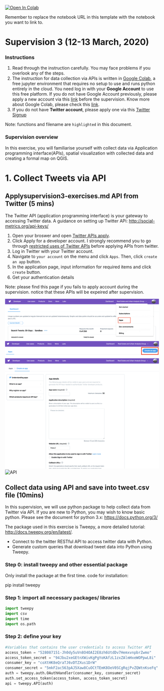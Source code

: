 [![Open In Colab](https://colab.research.google.com/assets/colab-badge.svg)](https://https://colab.research.google.com/github.com/hn303/CamLandEc-RM03/blob/master/Supervision%203v3.ipynb)

Remember to replace the notebook URL in this template with the notebook you want to link to.
# Supervision 3 (12-13 March, 2020)



### Instructions
1. Read through the instruction carefully. You may face problems if you overlook any of the steps.
2. The instruction for data collection via APIs is written in [Google Colab](https://colab.research.google.com/notebooks/intro.ipynb#recent=true), a free jupyter environment that requires no setup to use and runs python entirely in the cloud. You need log in with your **Google Account** to use this free platform. If you do not have Google Account previously, please apply a new account via this [link](https://accounts.google.com/signup/v2/webcreateaccount?hl=en&continue=https%3A%2F%2Fmyaccount.google.com%2Fintro&flowName=GlifWebSignIn&flowEntry=SignUp) before the supervision. Know more about Google Colab, please check this [link](https://research.google.com/colaboratory/faq.html).
3. If you do not have **Twitter account**, please apply one via this [Twitter Signup](https://twitter.com/i/flow/signup)

Note: functions and filename are `highlighted` in this document.

### Supervision overview
In this exercise, you will familiarise yourself with collect data via Application programming interface(APIs), spatial visualization with collected data and creating a formal map on QGIS.

# 1. Collect Tweets via API

## Applysupervision3-exercises.md API from Twitter (5 mins)
The Twitter API (application programming interface) is your gateway to accessing Twitter data. 
A guidance on setting up Twitter APi: http://social-metrics.org/api-keys/

1. Open your broswer and open [Twitter APIs apply](https://developer.twitter.com/en/apply-for-access).
2. Click Apply for a developer account. I strongly recommend you to go through [restricted uses of Twitter APIs](https://developer.twitter.com/en/developer-terms/more-on-restricted-use-cases.html) before applying APIs from twitter.
3. Log in Twitter with your Twitter account.
4. Navigate to `your account` on the menu and click `Apps`. Then, click `create an app` button.
5. In the application page, input information for required items and click `create` button.
6. Get your authentication details

Note: please find this page if you fails to apply account during the supervision. notice that these APIs will be expeired after supervision.

![API](statics/Sup3_api1.png)
![API](statics/Sup3_api2.png)
![API](statics/Sup3_api3.png)
![API](statics/Sup3_api4.png)

## Collect data using API and save into tweet.csv file (10mins)
In this supervision, we will use python package to help collect data from Twitter via API.
If you are new to Python, you may wish to know basic python. Please see the document for python 3.x: https://docs.python.org/3/

The package used in this exercise is Tweepy, a more detailed tutorial: http://docs.tweepy.org/en/latest/.

- Connect to the twitter RESTful API to access twitter data with Python.
- Generate custom queries that download tweet data into Python using Tweepy.

### Step 0: install tweepy and other essential package
Only install the package at the first time. code for installation:

pip install tweepy

### Step 1: import all necessary packages/ libraries


```python
import tweepy
import csv
import time
import os.path
```

### Step 2: define your key


```python
#Variables that contains the user credentials to access Twitter API 
access_token = "528087151-Jh0dy5uVn8O4OAI2E8zh6UtdDv7HemxvnpbrZwmo"
access_token_secret = "94Jbu2xeGEtnXWivKgPgYoKAfzL1zxZAlmHxeWOPpwL8i"
consumer_key = "coXtHK8eQraTJ6vDTZXus1DrW"
consumer_secret = "5mkF2ac563pAJ5Xaw8CuOCtTEmK8OeV0SCgRqjPvZQWtnKseFq"
auth = tweepy.auth.OAuthHandler(consumer_key, consumer_secret)
auth.set_access_token(access_token, access_token_secret)
api = tweepy.API(auth)
```

